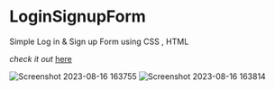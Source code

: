 # LoginSignupForm

Simple Log in & Sign up Form using CSS , HTML

*check it out* [here](https://nx17bruh.github.io/LoginSignupForm/)




![Screenshot 2023-08-16 163755](https://github.com/nx17bruh/LoginSignupForm/assets/134150626/bc41c6b3-a76d-4c17-8bfb-39a8e8191a37)
![Screenshot 2023-08-16 163814](https://github.com/nx17bruh/LoginSignupForm/assets/134150626/b9355406-172d-4494-8b94-000fe15efdec)
